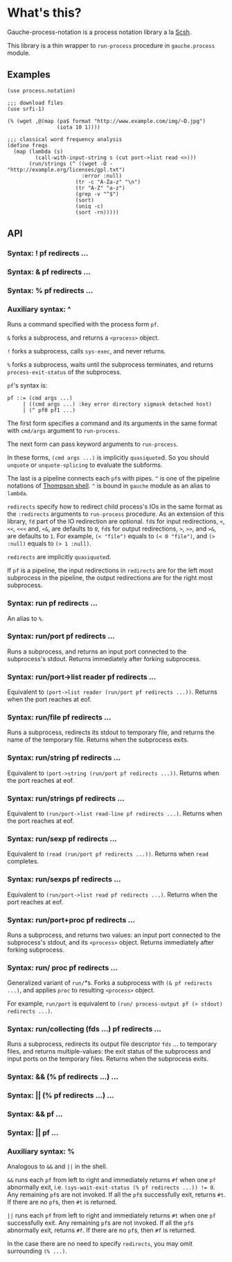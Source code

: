 # What's this?
Gauche-process-notation is a process notation library a la
[Scsh](http://www.scsh.net/).

This library is a thin wrapper to `run-process` procedure in
`gauche.process` module.

## Examples

    (use process.notation)

    ;;; download files
    (use srfi-1)

    (% (wget ,@(map (pa$ format "http://www.example.com/img/~D.jpg")
                    (iota 10 1))))

    ;;; classical word frequency analysis
    (define freqs
      (map (lambda (s)
             (call-with-input-string s (cut port->list read <>)))
           (run/strings (^ ((wget -O - "http://example.org/licenses/gpl.txt")
                            :error :null)
                          (tr -c "A-Za-z" "\n")
                          (tr "A-Z" "a-z")
                          (grep -v "^$")
                          (sort)
                          (uniq -c)
                          (sort -rn)))))

## API
### Syntax: ! pf redirects ...
### Syntax: & pf redirects ...
### Syntax: % pf redirects ...
### Auxiliary syntax: ^

Runs a command specified with the process form `pf`.

`&` forks a subprocess, and returns a `<process>` object.

`!` forks a subprocess, calls `sys-exec`, and never returns.

`%` forks a subprocess, waits until the subprocess terminates,
and returns `process-exit-status` of the subprocess.

`pf`'s syntax is:

    pf ::= (cmd args ...)
         | ((cmd args ...) :key error directory sigmask detached host)
         | (^ pf0 pf1 ...)

The first form specifies a command and its arguments in the same format
with `cmd/args` argument to `run-process`.

The next form can pass keyword arguments to `run-process`.

In these forms, `(cmd args ...)` is implicitly `quasiquote`d.
So you should `unquote` or `unquote-splicing` to evaluate the subforms.

The last is a pipeline connects each `pf`s with pipes.
`^` is one of the pipeline notations of
[Thompson shell](http://en.wikipedia.org/wiki/Thompson_shell).
`^` is bound in `gauche` module as an alias to `lambda`.

`redirects` specify how to redirect child process's IOs in the same format
as the `:redirects` arguments to `run-process` procedure.
As an extension of this library, `fd` part of the IO redirection are optional.
`fd`s for input redirections, `<`, `<<`, `<<<` and, `<&`, are defaults to `0`,
`fd`s for output redirections, `>`, `>>`, and `>&`, are defaults to `1`.
For example, `(< "file")` equals to `(< 0 "file")`, and
`(> :null)` equals to `(> 1 :null)`.

`redirects` are implicitly `quasiquote`d.

If `pf` is a pipeline, the input redirections in `redirects` are
for the left most subprocess in the pipeline,
the output redirections are for the right most subprocess.

### Syntax: run pf redirects ...
An alias to `%`.

### Syntax: run/port pf redirects ...
Runs a subprocess, and returns an input port connected to
the subprocess's stdout.
Returns immediately after forking subprocess.

### Syntax: run/port->list reader pf redirects ...
Equivalent to `(port->list reader (run/port pf redirects ...))`.
Returns when the port reaches at eof.

### Syntax: run/file pf redirects ...
Runs a subprocess, redirects its stdout to temporary file,
and returns the name of the temporary file.
Returns when the subprocess exits.

### Syntax: run/string pf redirects ...
Equivalent to `(port->string (run/port pf redirects ...))`.
Returns when the port reaches at eof.

### Syntax: run/strings pf redirects ...
Equivalent to `(run/port->list read-line pf redirects ...)`.
Returns when the port reaches at eof.

### Syntax: run/sexp pf redirects ...
Equivalent to `(read (run/port pf redirects ...))`.
Returns when `read` completes.

### Syntax: run/sexps pf redirects ...
Equivalent to `(run/port->list read pf redirects ...)`.
Returns when the port reaches at eof.

### Syntax: run/port+proc pf redirects ...
Runs a subprocess, and returns two values: an input port connected to
the subprocess's stdout, and its `<process>` object.
Returns immediately after forking subprocess.

### Syntax: run/ proc pf redirects ...
Generalized variant of `run/`*s.
Forks a subprocess with `(& pf redirects ...)`,
and applies `proc` to resulting `<process>` object.

For example, `run/port` is equivalent to
`(run/ process-output pf (> stdout) redirects ...)`.

### Syntax: run/collecting (fds ...) pf redirects ...
Runs a subprocess, redirects its output file descriptor `fds` ... to
temporary files, and returns multiple-values:
the exit status of the subprocess and input ports on the temporary files.
Returns when the subprocess exits.

### Syntax: && (% pf redirects ...) ...
### Syntax: || (% pf redirects ...) ...
### Syntax: && pf ...
### Syntax: || pf ...
### Auxiliary syntax: %
Analogous to `&&` and `||` in the shell.

`&&` runs each `pf` from left to right and immediately returns `#f`
when one `pf` abnormally exit,
i.e. `(sys-wait-exit-status (% pf redirects ...)) != 0`.
Any remaining `pf`s are not invoked.
If all the `pf`s successfully exit, returns `#t`.
If there are no `pf`s, then `#t` is returned.

`||` runs each `pf` from left to right and immediately returns `#t`
when one `pf` successfully exit.
Any remaining `pf`s are not invoked.
If all the `pf`s abnormally exit, returns `#f`.
If there are no `pf`s, then `#f` is returned.

In the case there are no need to specify `redirects`,
you may omit surrounding `(% ...)`.

